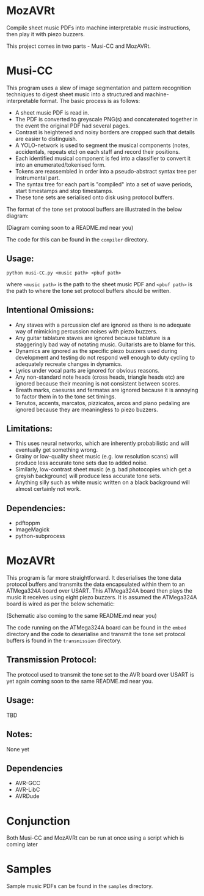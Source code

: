 # MozAVRt
Compile sheet music PDFs into machine interpretable music instructions, then play it with piezo buzzers.

This project comes in two parts - Musi-CC and MozAVRt.

# Musi-CC

This program uses a slew of image segmentation and pattern recognition techniques to digest sheet music into a structured and machine-interpretable format. The basic process is as follows:

* A sheet music PDF is read in.
* The PDF is converted to greyscale PNG(s) and concatenated together in the event the original PDF had several pages.
* Contrast is heightened and noisy borders are cropped such that details are easier to distinguish.
* A YOLO-network is used to segment the musical components (notes, accidentals, repeats etc) on each staff and record their positions.
* Each identified musical component is fed into a classifier to convert it into an enumerated/tokenised form.
* Tokens are reassembled in order into a pseudo-abstract syntax tree per instrumental part.
* The syntax tree for each part is "compiled" into a set of wave periods, start timestamps and stop timestamps.
* These tone sets are serialised onto disk using protocol buffers.

The format of the tone set protocol buffers are illustrated in the below diagram:

(Diagram coming soon to a README.md near you)

The code for this can be found in the ```compiler``` directory.

## Usage:

```python musi-CC.py <music path> <pbuf path>```

where ```<music path>``` is the path to the sheet music PDF and ```<pbuf path>``` is the path to where the tone set protocol buffers should be written.

## Intentional Omissions:
* Any staves with a percussion clef are ignored as there is no adequate way of mimicking percussion noises with piezo buzzers.
* Any guitar tablature staves are ignored because tablature is a staggeringly bad way of notating music. Guitarists are to blame for this.
* Dynamics are ignored as the specific piezo buzzers used during development and testing do not respond well enough to duty cycling to adequately recreate changes in dynamics.
* Lyrics under vocal parts are ignored for obvious reasons.
* Any non-standard note heads (cross heads, triangle heads etc) are ignored because their meaning is not consistent between scores.
* Breath marks, caesuras and fermatas are ignored because it is annoying to factor them in to the tone set timings.
* Tenutos, accents, marcatos, pizzicatos, arcos and piano pedaling are ignored because they are meaningless to piezo buzzers.

## Limitations:
* This uses neural networks, which are inherently probabilistic and will eventually get something wrong.
* Grainy or low-quality sheet music (e.g. low resolution scans) will produce less accurate tone sets due to added noise.
* Similarly, low-contrast sheet music (e.g. bad photocopies which get a greyish background) will produce less accurate tone sets.
* Anything silly such as white music written on a black background will almost certainly not work.

## Dependencies:
* pdftoppm
* ImageMagick
* python-subprocess


# MozAVRt

This program is far more straightforward. It deserialises the tone data protocol buffers and transmits the data encapsulated within them to an ATMega324A board over USART. This ATMega324A board then plays the music it receives using eight piezo buzzers. It is assumed the ATMega324A board is wired as per the below schematic:

(Schematic also coming to the same README.md near you)

The code running on the ATMega324A board can be found in the ```embed``` directory and the code to deserialise and transmit the tone set protocol buffers is found in the ```transmission``` directory.

## Transmission Protocol:
The protocol used to transmit the tone set to the AVR board over USART is yet again coming soon to the same README.md near you.

## Usage:

TBD

## Notes:

None yet

## Dependencies
* AVR-GCC
* AVR-LibC
* AVRDude

# Conjunction

Both Musi-CC and MozAVRt can be run at once using a script which is coming later

# Samples

Sample music PDFs can be found in the ```samples``` directory.
